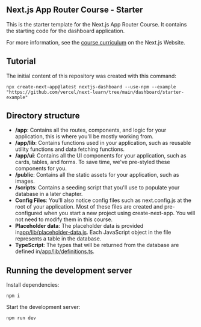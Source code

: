 ## Next.js App Router Course - Starter

This is the starter template for the Next.js App Router Course. It contains the starting code for the dashboard application.

For more information, see the [course curriculum](https://nextjs.org/learn) on the Next.js Website.

## Tutorial

The initial content of this repository was created with this command:

```
npx create-next-app@latest nextjs-dashboard --use-npm --example "https://github.com/vercel/next-learn/tree/main/dashboard/starter-example"
```

## Directory structure

- **/app**: Contains all the routes, components, and logic for your application, this is where you'll be mostly working from.
- **/app/lib**: Contains functions used in your application, such as reusable utility functions and data fetching functions.
- **/app/ui**: Contains all the UI components for your application, such as cards, tables, and forms. To save time, we've pre-styled these components for you.
- **/public**: Contains all the static assets for your application, such as images.
- **/scripts**: Contains a seeding script that you'll use to populate your database in a later chapter.
- **Config Files**: You'll also notice config files such as next.config.js at the root of your application. Most of these files are created and pre-configured when you start a new project using create-next-app. You will not need to modify them in this course.
- **Placeholder data**: The placeholder data is provided in[app/lib/placeholder-data.js](./app/lib/placeholder-data.js). Each JavaScript object in the file represents a table in the database.
- **TypeScript**: The types that will be returned from the database are defined in[/app/lib/definitions.ts](/app/lib/definitions.ts).

## Running the development server

Install dependencies:

```
npm i
```

Start the development server:

```
npm run dev
```

